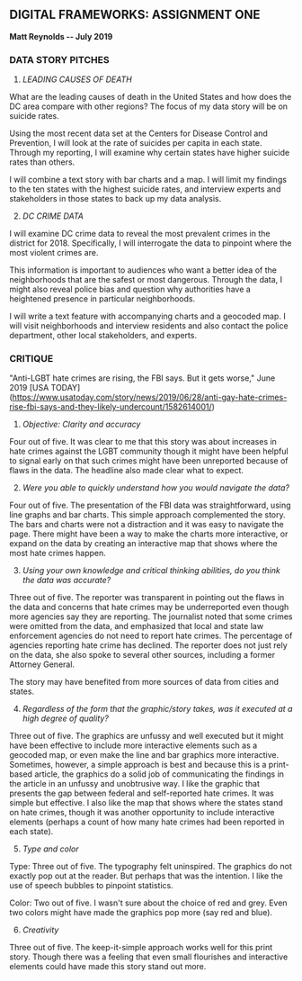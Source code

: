 <h2>DIGITAL FRAMEWORKS: ASSIGNMENT ONE</h2>
<b>Matt Reynolds -- July 2019</b>

<h3>DATA STORY PITCHES</h3>

1. *LEADING CAUSES OF DEATH* 

What are the leading causes of death in the United States and how does the DC area compare with other regions? The focus of my data story will be on suicide rates. 

Using the most recent data set at the Centers for Disease Control and Prevention, I will look at the rate of suicides per capita in each state. Through my reporting, I will examine why certain states have higher suicide rates than others. 

I will combine a text story with bar charts and a map. I will limit my findings to the ten states with the highest suicide rates, and interview experts and stakeholders in those states to back up my data analysis. 

2. *DC CRIME DATA* 

I will examine DC crime data to reveal the most prevalent crimes in the district for 2018. Specifically, I will interrogate the data to pinpoint where the most violent crimes are. 

This information is important to audiences who want a better idea of the neighborhoods that are the safest or most dangerous. Through the data, I might also reveal police bias and question why authorities have a  heightened presence in particular neighborhoods.

I will write a text feature with accompanying charts and a geocoded map. I will visit  neighborhoods and interview residents and also contact the police department, other local stakeholders, and experts. 

<h3>CRITIQUE</h3> 

"Anti-LGBT hate crimes are rising, the FBI says. But it gets worse," June 2019 [USA TODAY] (https://www.usatoday.com/story/news/2019/06/28/anti-gay-hate-crimes-rise-fbi-says-and-they-likely-undercount/1582614001/)

1. *Objective: Clarity and accuracy*

Four out of five.  It was clear to me that this story was about increases in hate crimes against the LGBT community though it might have been helpful to signal early on that such crimes might have been unreported because of flaws in the data. The headline also made clear what to expect.

2. *Were you able to quickly understand how you would navigate the data?*

Four out of five. The presentation of the FBI data was straightforward, using line graphs and bar charts. This simple approach complemented the story. The bars and charts were not a distraction and it was easy to navigate the page. There might have been a way to make the charts more interactive, or expand on the data by creating an interactive map that shows where the most hate crimes happen.

3. *Using your own knowledge and critical thinking abilities, do you think the data was accurate?*

Three out of five. The reporter was transparent in pointing out the flaws in the data and concerns that hate crimes may be underreported even though more agencies say they are reporting. The journalist noted that some crimes were omitted from the data, and emphasized that local and state law enforcement agencies do not need to report hate crimes. The percentage of agencies reporting hate crime has declined. The reporter does not just rely on the data, she also spoke to several other sources, including a former Attorney General.

The story may have benefited from more sources of data from cities and states. 

4. *Regardless of the form that the graphic/story takes, was it executed at a high degree of quality?* 

Three out of five. The graphics are unfussy and well executed but it might have been effective to include more interactive elements such as a geocoded map, or even make the line and bar graphics more interactive. Sometimes, however, a simple approach is best and because this is a print-based article, the graphics do a solid job of communicating the findings in the article in an unfussy and unobtrusive way. I like the graphic that presents the gap between federal and self-reported hate crimes. It was simple but effective. I also like the map that shows where the states stand on hate crimes, though it was another opportunity to include interactive elements (perhaps a count of how many hate crimes had been reported in each state).

5. *Type and color*

Type: Three out of five. The typography felt uninspired. The graphics do not exactly pop out at the reader. But perhaps that was the intention. I like the use of speech bubbles to pinpoint statistics. 

Color: Two out of five. I wasn't sure about the choice of red and grey. Even two colors might have made the graphics pop more (say red and blue).

6. *Creativity*

Three out of five. The keep-it-simple approach works well for this print story. Though there was a feeling that even small flourishes and interactive elements could have made this story stand out more.
